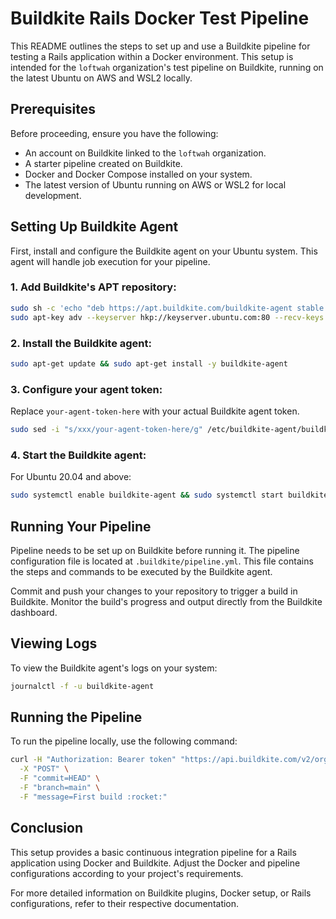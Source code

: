 # Buildkite Rails Docker Test Pipeline

This README outlines the steps to set up and use a Buildkite pipeline for testing a Rails application within a Docker environment. This setup is intended for the `loftwah` organization's test pipeline on Buildkite, running on the latest Ubuntu on AWS and WSL2 locally.

## Prerequisites

Before proceeding, ensure you have the following:

- An account on Buildkite linked to the `loftwah` organization.
- A starter pipeline created on Buildkite.
- Docker and Docker Compose installed on your system.
- The latest version of Ubuntu running on AWS or WSL2 for local development.

## Setting Up Buildkite Agent

First, install and configure the Buildkite agent on your Ubuntu system. This agent will handle job execution for your pipeline.

### 1. Add Buildkite's APT repository:

```bash
sudo sh -c 'echo "deb https://apt.buildkite.com/buildkite-agent stable main" > /etc/apt/sources.list.d/buildkite-agent.list'
sudo apt-key adv --keyserver hkp://keyserver.ubuntu.com:80 --recv-keys 32A37959C2FA5C3C99EFBC32A79206696452D198
```

### 2. Install the Buildkite agent:

```bash
sudo apt-get update && sudo apt-get install -y buildkite-agent
```

### 3. Configure your agent token:

Replace `your-agent-token-here` with your actual Buildkite agent token.

```bash
sudo sed -i "s/xxx/your-agent-token-here/g" /etc/buildkite-agent/buildkite-agent.cfg
```

### 4. Start the Buildkite agent:

For Ubuntu 20.04 and above:

```bash
sudo systemctl enable buildkite-agent && sudo systemctl start buildkite-agent
```

## Running Your Pipeline

Pipeline needs to be set up on Buildkite before running it. The pipeline configuration file is located at `.buildkite/pipeline.yml`. This file contains the steps and commands to be executed by the Buildkite agent.

Commit and push your changes to your repository to trigger a build in Buildkite. Monitor the build's progress and output directly from the Buildkite dashboard.

## Viewing Logs

To view the Buildkite agent's logs on your system:

```bash
journalctl -f -u buildkite-agent
```

## Running the Pipeline

To run the pipeline locally, use the following command:

```bash
curl -H "Authorization: Bearer token" "https://api.buildkite.com/v2/organizations/loftwah/pipelines/rails-demo/builds" \
  -X "POST" \
  -F "commit=HEAD" \
  -F "branch=main" \
  -F "message=First build :rocket:"
  ```

## Conclusion

This setup provides a basic continuous integration pipeline for a Rails application using Docker and Buildkite. Adjust the Docker and pipeline configurations according to your project's requirements.

For more detailed information on Buildkite plugins, Docker setup, or Rails configurations, refer to their respective documentation.
